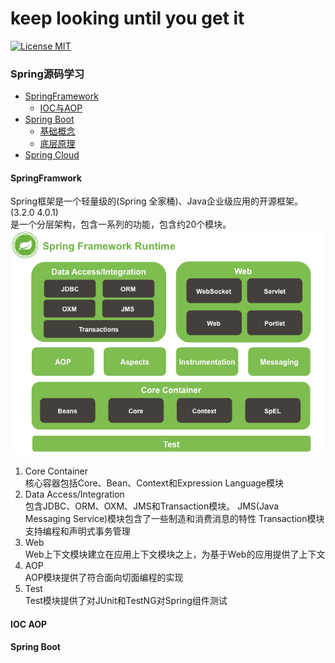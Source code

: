 # keep looking until you get it
[![License MIT](https://img.shields.io/badge/license-MIT-blue.svg)](https://raw.githubusercontent.com/iluwatar/java-design-patterns/master/LICENSE.md)
### Spring源码学习

- [SpringFramework](#SpringFramework)
  - [IOC与AOP](#IOC-AOP)
- [Spring Boot](#Spring-Boot)
  - [基础概念](#基础概念)
  - [底层原理](#底层原理)
- [Spring Cloud](#Spring-Cloud)
  



#### SpringFramwork
Spring框架是一个轻量级的(Spring 全家桶)、Java企业级应用的开源框架。(3.2.0  4.0.1)  
是一个分层架构，包含一系列的功能，包含约20个模块。
![image](https://github.com/Egnaxela/springLearning/blob/master/img/SpringFramework.png)

1. Core Container  
    核心容器包括Core、Bean、Context和Expression Language模块
2. Data Access/Integration  
    包含JDBC、ORM、OXM、JMS和Transaction模块。
    JMS(Java Messaging Service)模块包含了一些制造和消费消息的特性
    Transaction模块支持编程和声明式事务管理     
3. Web  
    Web上下文模块建立在应用上下文模块之上，为基于Web的应用提供了上下文
4. AOP  
    AOP模块提供了符合面向切面编程的实现
5. Test  
    Test模块提供了对JUnit和TestNG对Spring组件测试
#### IOC AOP


#### Spring Boot

